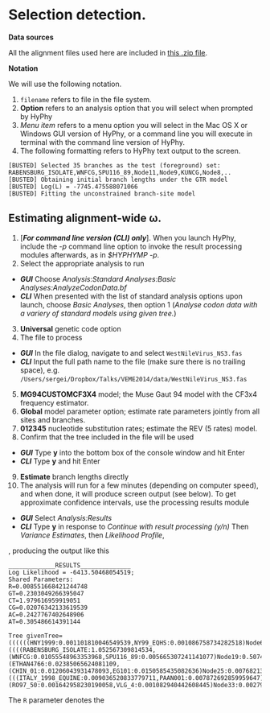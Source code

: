 Selection detection.
====================

__Data sources__

All the alignment files used here are included in [this .zip file](http://github.com/veg/hyphy). 

__Notation__

 We will use the following notation.

1. `filename` refers to file in the file system.
2. **Option** refers to an analysis option that you will select when prompted by HyPhy
3. *Menu item* refers to a menu option you will select in the Mac OS X or Windows GUI version of HyPhy,
or a command line you will execute in terminal with the command line version of HyPhy.
4. The following formatting refers to HyPhy text output to the screen.

```
[BUSTED] Selected 35 branches as the test (foreground) set: RABENSBURG_ISOLATE,WNFCG,SPU116_89,Node11,Node9,KUNCG,Node8,..
[BUSTED] Obtaining initial branch lengths under the GTR model 
[BUSTED] Log(L) = -7745.475588071066 
[BUSTED] Fitting the unconstrained branch-site model 
``` 

Estimating alignment-wide &omega;.
----------------------------------

1. [**_For command line version (CLI) only_**]. When you launch HyPhy, include the *-p* command line option
to invoke the result processing modules afterwards, as in *$HYPHYMP -p*.
2. Select the appropriate analysis to run
  * **_GUI_** Choose *Analysis:Standard Analyses:Basic Analyses:AnalyzeCodonData.bf*    
  * **_CLI_** When presented with the list of standard analysis options upon launch, choose *Basic Analyses*, then option 1 (*Analyse codon data with a variery of standard models using given tree.*)
3. **Universal** genetic code option
4. The file to process
  * **_GUI_** In the file dialog, navigate to and select `WestNileVirus_NS3.fas`
  * **_CLI_** Input the full path name to the file (make sure there is no trailing space), e.g. `/Users/sergei/Dropbox/Talks/VEME2014/data/WestNileVirus_NS3.fas`
5. **MG94CUSTOMCF3X4** model; the Muse Gaut 94 model with the CF3x4 frequency estimator.
6. **Global** model parameter option; estimate rate parameters jointly from all sites and branches.
7. **012345** nucleotide substitution rates; estimate the REV (5 rates) model.
8. Confirm that the tree included in the file will be used
  * **_GUI_** Type **y** into the bottom box of the console window and hit Enter
  * **_CLI_** Type **y** and hit Enter
9. **Estimate** branch lengths directly 
10. The analysis will run for a few minutes (depending on computer speed), and when done, it will produce
screen output (see below). To get approximate confidence intervals, use the processing results module
  * **_GUI_** Select *Analysis:Results*
  * **_CLI_** Type **y** in response to *Continue with result processing (y/n)*
Then *Variance Estimates*, then *Likelihood Profile*, 
   

, producing the output like this

```
_____________RESULTS______________
Log Likelihood = -6413.50468054519;
Shared Parameters:
R=0.008551668421244748
GT=0.2303049266395047
CT=1.979616959919051
CG=0.02076342133619539
AC=0.2427767402648906
AT=0.305486614391144

Tree givenTree=((((((HNY1999:0.001101810046549539,NY99_EQHS:0.001086758734282518)Node6:0,NY99_FLAMINGO:0)Node5:0,MEX03:0.003273655978248368)Node4:0.001043835131241961,IS_98:0.002238498097897219)Node3:0.010810739226833,PAH001:0.009944571986406506)Node2:0.006482211341279835,AST99:0.01679365520732371,((((RABENSBURG_ISOLATE:1.052567309814534,(WNFCG:0.01055548963353968,SPU116_89:0.005665307241141077)Node19:0.5074246792718854)Node17:0.5771347850262071,KUNCG:0.08762054624013382)Node16:0.06944654080511896,(ETHAN4766:0.02385065624081109,(CHIN_01:0.01206043931478093,EG101:0.0150585435082636)Node25:0.007682130398194246)Node23:0.003443456948139096)Node15:0.01851194522198735,(((ITALY_1998_EQUINE:0.009036520833779711,PAAN001:0.007872692859959647)Node30:0.002694380908937295,(RO97_50:0.001642958230190058,VLG_4:0.001082940442608445)Node33:0.002794297600634446)Node29:0.0007239312494192353,KN3829:0.003057891752907082)Node28:0.01098084206175212)Node14:0.009294085670252797);
```

The `R` parameter denotes the 
